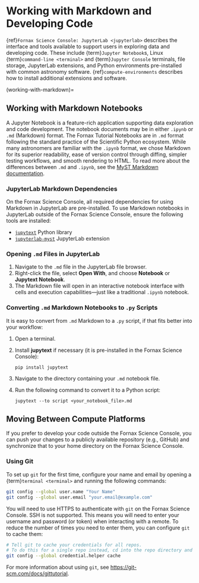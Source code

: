 # Working with Markdown and Developing Code

{ref}`Fornax Science Console: JupyterLab <jupyterlab>` describes the interface and tools available to support users in exploring data and developing code.
These include {term}`Jupyter Notebook`s, Linux {term}`command-line <terminal>` and {term}`Jupyter Console` terminals, file storage, JupyterLab extensions, and Python environments pre-installed with common astronomy software.
{ref}`compute-environments` describes how to install additional extensions and software.

(working-with-markdown)=
## Working with Markdown Notebooks

A Jupyter Notebook is a feature-rich application supporting data exploration and code development.
The notebook documents may be in either `.ipynb` or `.md` (Markdown) format.
The Fornax Tutorial Notebooks are in `.md` format following the standard practice of the Scientific Python ecosystem.
While many astronomers are familiar with the `.ipynb` format, we chose Markdown for its superior readability, ease of version control through diffing, simpler testing workflows, and smooth rendering to HTML.
To read more about the differences between `.md` and `.ipynb`, see the [MyST Markdown documentation](https://mystmd.org/guide/md-vs-ipynb).

### JupyterLab Markdown Dependencies

On the Fornax Science Console, all required dependencies for using Markdown in JupyterLab are pre-installed.
To use Markdown notebooks in JupyterLab outside of the Fornax Science Console, ensure the following tools are installed:

-   [`jupytext`](https://github.com/mwouts/jupytext) Python library
-   [`jupyterlab-myst`](https://github.com/executablebooks/jupyterlab-myst) JupyterLab extension

### Opening `.md` Files in JupyterLab

1.  Navigate to the `.md` file in the JupyterLab file browser.
2.  Right-click the file, select **Open With**, and choose **Notebook** or **Jupytext Notebook**.
3.  The Markdown file will open in an interactive notebook interface with cells and execution capabilities—just like a traditional `.ipynb` notebook.

### Converting `.md` Markdown Notebooks to `.py` Scripts

It is easy to convert from `.md` Markdown to a `.py` script, if that fits better into your workflow:

1.  Open a terminal.
2.  Install **jupytext** if necessary (it is pre-installed in the Fornax Science Console):

    ```pip install jupytext```

3.  Navigate to the directory containing your `.md` notebook file.
4.  Run the following command to convert it to a Python script:

    ```jupytext --to script <your_notebook_file>.md```

## Moving Between Compute Platforms

If you prefer to develop your code outside the Fornax Science Console, you can push your changes to a publicly available repository (e.g., GitHub) and synchronize that to your home directory on the Fornax Science Console.

### Using Git

To set up `git` for the first time, configure your name and email by opening a {term}`terminal <terminal>` and running the following commands:

```sh
git config --global user.name "Your Name"
git config --global user.email "your.email@example.com"
```

You will need to use HTTPS to authenticate with `git` on the Fornax Science Console.
SSH is not supported.
This means you will need to enter your username and password (or token) when interacting with a remote.
To reduce the number of times you need to enter them, you can configure `git` to cache them:

```sh
# Tell git to cache your credentials for all repos.
# To do this for a single repo instead, cd into the repo directory and remove '--global' before running the command.
git config --global credential.helper cache
```

For more information about using `git`, see https://git-scm.com/docs/gittutorial.
